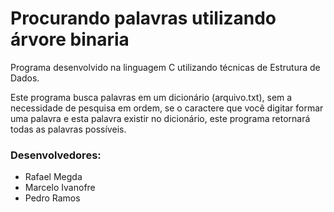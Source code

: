# Procurando palavras utilizando árvore binaria

Programa desenvolvido na linguagem C utilizando técnicas de Estrutura de Dados.

Este programa busca palavras em um dicionário (arquivo.txt), sem a necessidade de pesquisa em ordem, 
se o caractere que você digitar formar uma palavra e esta palavra existir no dicionário, este programa retornará todas as palavras possíveis.

### Desenvolvedores:

* Rafael Megda
* Marcelo Ivanofre
* Pedro Ramos
